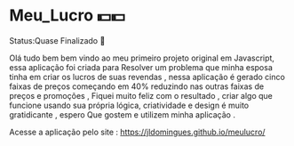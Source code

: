# Meu_Lucro 💵💵

Status:Quase Finalizado 👷

Olá tudo bem
bem vindo ao meu primeiro projeto original
em Javascript, essa aplicação foi criada para 
Resolver um problema que minha esposa tinha em
criar os lucros de suas revendas , nessa aplicação 
é gerado cinco faixas de preços começando em 40%
reduzindo nas outras faixas de preços e promoções ,
Fiquei muito feliz com o resultado , criar 
algo que funcione usando sua própria lógica,
criatividade e design é muito gratidicante , espero
Que gostem e utilizem minha aplicação .

Acesse a aplicação pelo site :
https://jldomingues.github.io/meulucro/
